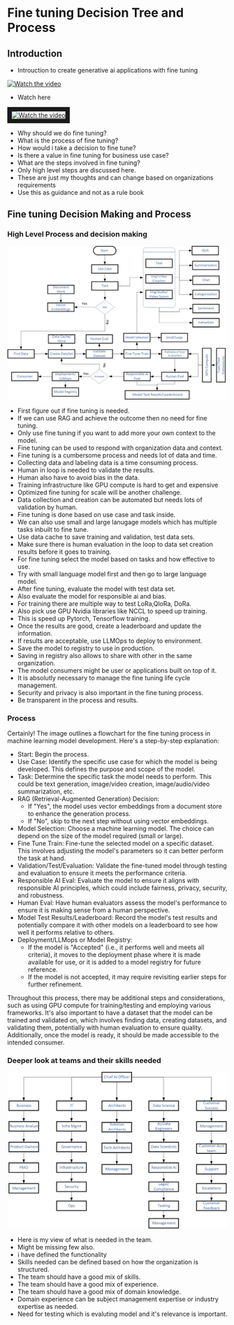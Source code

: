 # Fine tuning Decision Tree and Process

## Introduction

- Introuction to create generative ai applications with fine tuning

[![Watch the video](https://img.youtube.com/vi/JgQBgPpxAsI/default.jpg)](https://youtu.be/JgQBgPpxAsI)

- Watch here

<a href="http://www.youtube.com/watch?feature=player_embedded&v=JgQBgPpxAsI" target="_blank">
 <img src="http://img.youtube.com/vi/JgQBgPpxAsI/mqdefault.jpg" alt="Watch the video" width="400" height="280" border="10" />
</a>

- Why should we do fine tuning?
- What is the process of fine tuning?
- How would i take a decision to fine tune?
- Is there a value in fine tuning for business use case?
- What are the steps involved in fine tuning?
- Only high level steps are discussed here.
- These are just my thoughts and can change based on organizations requirements
- Use this as guidance and not as a rule book

## Fine tuning Decision Making and Process

### High Level Process and decision making

![info](https://github.com/balakreshnan/Samples2024/blob/main/finetuning/images/finetuneprocess1.jpg 'RagChat')

- First figure out if fine tuning is needed.
- If we can use RAG and achieve the outcome then no need for fine tuning.
- Only use fine tuning if you want to add more your own context to the model.
- Fine tuning can be used to respond with organization data and context.
- Fine tuning is a cumbersome process and needs lot of data and time.
- Collecting data and labeling data is a time consuming process.
- Human in loop is needed to validate the results.
- Human also have to avoid bias in the data.
- Training infrastructure like GPU compute is hard to get and expensive
- Optimized fine tuning for scale will be another challenge.
- Data collection and creation can be automated but needs lots of validation by human.
- Fine tuning is done based on use case and task inside.
- We can also use small and large lanugage models which has multiple tasks inbuilt to fine tune.
- Use data cache to save training and validation, test data sets.
- Make sure there is human evaluation in the loop to data set creation results before it goes to training.
- For fine tuning select the model based on tasks and how effective to use.
- Try with small language model first and then go to large language model.
- After fine tuning, evaluate the model with test data set.
- Also evaluate the model for responsible ai and bias.
- For training there are multiple way to test LoRa,QloRa, DoRa.
- Also pick use GPU Nvidia libraries like NCCL to speed up training.
- This is speed up Pytorch, Tensorflow training.
- Once the results are good, create a leaderboard and update the information.
- If results are acceptable, use LLMOps to deploy to environment.
- Save the model to registry to use in production.
- Saving in registry also allows to share with other in the same organization.
- The model consumers might be user or applications built on top of it.
- It is absolutly necessary to manage the fine tuning life cycle management.
- Security and privacy is also important in the fine tuning process.
- Be transparent in the process and results.
  
### Process

Certainly! The image outlines a flowchart for the fine tuning process in machine learning model development. Here's a step-by-step explanation:

- Start: Begin the process.
- Use Case: Identify the specific use case for which the model is being developed. This defines the purpose and scope of the model.
- Task: Determine the specific task the model needs to perform. This could be text generation, image/video creation, image/audio/video summarization, etc.
- RAG (Retrieval-Augmented Generation) Decision:
    - If "Yes", the model uses vector embeddings from a document store to enhance the generation process.
    - If "No", skip to the next step without using vector embeddings.
- Model Selection: Choose a machine learning model. The choice can depend on the size of the model required (small or large).
- Fine Tune Train: Fine-tune the selected model on a specific dataset. This involves adjusting the model's parameters so it can better perform the task at hand.
- Validation/Test/Evaluation: Validate the fine-tuned model through testing and evaluation to ensure it meets the performance criteria.
- Responsible AI Eval: Evaluate the model to ensure it aligns with responsible AI principles, which could include fairness, privacy, security, and robustness.
- Human Eval: Have human evaluators assess the model's performance to ensure it is making sense from a human perspective.
- Model Test Results/Leaderboard: Record the model's test results and potentially compare it with other models on a leaderboard to see how well it performs relative to others.
- Deployment/LLMops or Model Registry:
    - If the model is "Accepted" (i.e., it performs well and meets all criteria), it moves to the deployment phase where it is made available for use, or it is added to a model registry for future reference.
    - If the model is not accepted, it may require revisiting earlier steps for further refinement.

Throughout this process, there may be additional steps and considerations, such as using GPU compute for training/testing and employing various frameworks. It's also important to have a dataset that the model can be trained and validated on, which involves finding data, creating datasets, and validating them, potentially with human evaluation to ensure quality. Additionally, once the model is ready, it should be made accessible to the intended consumer.

### Deeper look at teams and their skills needed

![info](https://github.com/balakreshnan/Samples2024/blob/main/finetuning/images/finetuneprocess2.jpg 'RagChat')

- Here is my view of what is needed in the team.
- Might be missing few also.
- i have defined the functionality
- Skills needed can be defined based on how the organization is structured.
- The team should have a good mix of skills.
- The team should have a good mix of experience.
- The team should have a good mix of domain knowledge.
- Domain experience can be subject management expertise or industry expertise as needed.
- Need for testing which is evaluting model and it's relevance is important.
